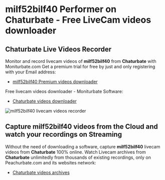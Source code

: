 # milf52bilf40 Performer on Chaturbate - Free LiveCam videos downloader

## Chaturbate Live Videos Recorder

Monitor and record livecam videos of **milf52bilf40** from **Chaturbate** with Moniturbate.com
Get a premium trial for free by just and only registering with your Email address:
* [milf52bilf40 Premium videos downloader](https://moniturbate.com/request-demo-licence-key.html)

Free livecam videos downloader - Moniturbate Software:
* [Chaturbate videos downloader](https://moniturbate.com/moniturbate-download-software.html)

![milf52bilf40 livecam videos recorder](https://peachurnet.com/templates/moniturbate-software.png)


## Capture milf52bilf40 videos from the Cloud and watch your recordings on Streaming

Without the need of downloading a software, capture **milf52bilf40** livecam videos from **Chaturbate** 100% online.
Watch Livecam archives from **Chaturbate** unlimitedly from thousands of existing recordings, only on Peachurbate.com and its websites network:
* [Chaturbate videos archives](https://peachurnet.com/)